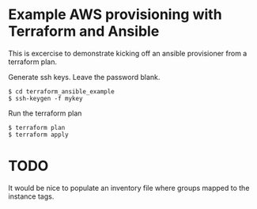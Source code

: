# Example AWS provisioning with Terraform and Ansible
This is excercise to demonstrate kicking off an ansible provisioner from a terraform plan.

Generate ssh keys. Leave the password blank.

```shell
$ cd terraform_ansible_example
$ ssh-keygen -f mykey  
```
Run the terraform plan
```
$ terraform plan
$ terraform apply
```

# TODO
It would be nice to populate an inventory file where groups mapped to the instance tags.

